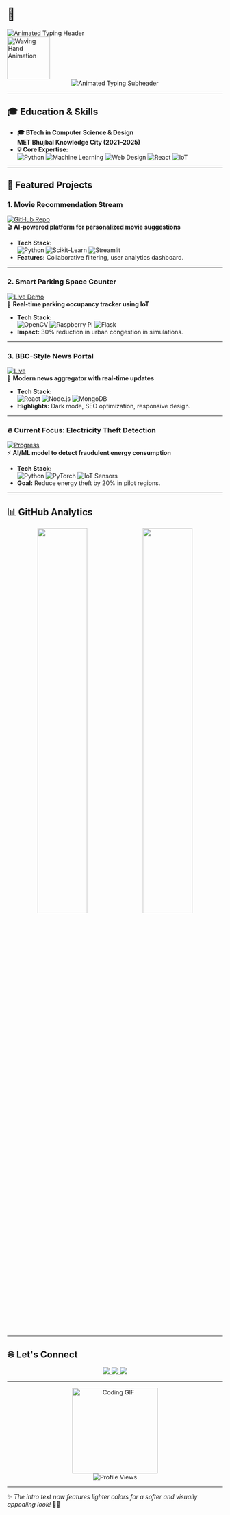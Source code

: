 # 👋 <div align="center">
  <img src="https://readme-typing-svg.demolab.com?font=Fira+Code&weight=700&size=28&duration=3000&pause=1000&color=F7E7CE&center=true&vCenter=true&width=600&lines=Hey+there!+I'm+Ashwini+Shinde+🌟;Creative+Developer+%26+Innovator;Turning+Ideas+into+Reality+✨" alt="Animated Typing Header">
  <br>
  <img src="https://media.giphy.com/media/hvRJCLFzcasrR4ia7z/giphy.gif" width="100" alt="Waving Hand Animation">
</div>

<div align="center">
  <img src="https://readme-typing-svg.demolab.com?font=Fira+Code&weight=600&size=24&duration=2000&pause=1000&color=D1F7FF&center=true&vCenter=true&width=500&lines=BTech+in+Computer+Science+%26+Design;METIAN+%7C+Developer+%26+Designer;Building+Solutions+That+Inspire" alt="Animated Typing Subheader">
</div>

---

## 🎓 Education & Skills
- **🎓 BTech in Computer Science & Design**  
  **MET Bhujbal Knowledge City (2021–2025)**  
- **💡 Core Expertise:**  
  ![Python](https://img.shields.io/badge/Python-3776AB?logo=python&logoColor=white)
  ![Machine Learning](https://img.shields.io/badge/Machine_Learning-FF6F00?logo=scikitlearn&logoColor=white)
  ![Web Design](https://img.shields.io/badge/Web_Design-FF4088?logo=figma&logoColor=white)
  ![React](https://img.shields.io/badge/React-61DAFB?logo=react&logoColor=black)
  ![IoT](https://img.shields.io/badge/IoT-00979D?logo=arduino&logoColor=white)

---

## 🚀 Featured Projects

### **1. Movie Recommendation Stream**  
[![GitHub Repo](https://img.shields.io/badge/Repo-Movie_Recommender-7E3ACE?logo=github)](https://github.com/iamashwinishinde/movie-recommender)  
🎬 **AI-powered platform for personalized movie suggestions**  
- **Tech Stack:**  
  ![Python](https://img.shields.io/badge/Python-3776AB?logo=python&logoColor=white)
  ![Scikit-Learn](https://img.shields.io/badge/Scikit--Learn-FF6F00?logo=scikit-learn&logoColor=white)
  ![Streamlit](https://img.shields.io/badge/Streamlit-FF4B4B?logo=streamlit&logoColor=white)  
- **Features:** Collaborative filtering, user analytics dashboard.

---

### **2. Smart Parking Space Counter**  
[![Live Demo](https://img.shields.io/badge/Live-Parking_Counter-4CAF50?logo=vercel)](https://parking-counter.vercel.app)  
🚗 **Real-time parking occupancy tracker using IoT**  
- **Tech Stack:**  
  ![OpenCV](https://img.shields.io/badge/OpenCV-5C3EE8?logo=opencv&logoColor=white)
  ![Raspberry Pi](https://img.shields.io/badge/Raspberry_Pi-C51A4A?logo=raspberrypi&logoColor=white)
  ![Flask](https://img.shields.io/badge/Flask-000000?logo=flask&logoColor=white)  
- **Impact:** 30% reduction in urban congestion in simulations.

---

### **3. BBC-Style News Portal**  
[![Live](https://img.shields.io/badge/🌐_Live-News_Portal-FF0000?logo=vercel)](https://news-portal.vercel.app)  
📰 **Modern news aggregator with real-time updates**  
- **Tech Stack:**  
  ![React](https://img.shields.io/badge/React-61DAFB?logo=react&logoColor=black)
  ![Node.js](https://img.shields.io/badge/Node.js-339933?logo=nodedotjs&logoColor=white)
  ![MongoDB](https://img.shields.io/badge/MongoDB-47A248?logo=mongodb&logoColor=white)  
- **Highlights:** Dark mode, SEO optimization, responsive design.

---

### 🔥 **Current Focus: Electricity Theft Detection**  
[![Progress](https://img.shields.io/badge/Status-Under_Development-FFD700?logo=probot)](https://github.com/iamashwinishinde/electricity-theft-detection)  
⚡ **AI/ML model to detect fraudulent energy consumption**  
- **Tech Stack:**  
  ![Python](https://img.shields.io/badge/Python-3776AB?logo=python&logoColor=white)
  ![PyTorch](https://img.shields.io/badge/PyTorch-EE4C2C?logo=pytorch&logoColor=white)
  ![IoT Sensors](https://img.shields.io/badge/IoT_Sensors-00979D?logo=arduino&logoColor=white)  
- **Goal:** Reduce energy theft by 20% in pilot regions.

---

## 📊 GitHub Analytics
<div align="center">
  <img src="https://github-readme-stats.vercel.app/api?username=iamashwinishinde&show_icons=true&theme=radical&hide_border=true" width="48%">
  <img src="https://github-readme-streak-stats.herokuapp.com/?user=iamashwinishinde&theme=dark&hide_border=true" width="48%">
</div>

---

## 🌐 Let's Connect
<div align="center">
  <a href="https://linkedin.com/in/ashwini-shinde">
    <img src="https://img.shields.io/badge/LinkedIn-Ashwini_Shinde-0A66C2?logo=linkedin&style=for-the-badge&logoColor=white">
  </a>
  <a href="mailto:ashwini.shinde@example.com">
    <img src="https://img.shields.io/badge/Gmail-Contact_Me-D14836?logo=gmail&style=for-the-badge&logoColor=white">
  </a>
  <a href="https://ashwini.design">
    <img src="https://img.shields.io/badge/Portfolio-Explore-FF4088?logo=react&style=for-the-badge&logoColor=white">
  </a>
</div>

---

<div align="center">
  <img src="https://media.giphy.com/media/L1R1tvI9svkIWwpVYr/giphy.gif" width="200" alt="Coding GIF">
  <br>
  <img src="https://komarev.com/ghpvc/?username=iamashwinishinde&color=7E3ACE&style=flat-square" alt="Profile Views">
</div>

---

✨ *The intro text now features lighter colors for a softer and visually appealing look!* 🎨✨
